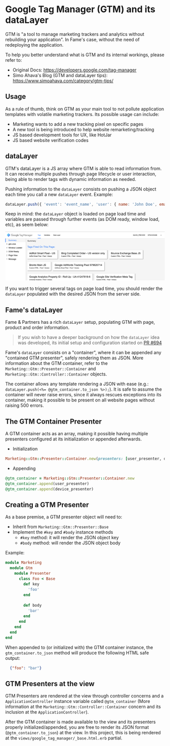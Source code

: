 # Google Tag Manager (GTM) and its dataLayer

GTM is "a tool to manage marketing trackers and analytics without rebuilding your application".
In Fame's case, without the need of redeploying the application.

To help you better understand what is GTM and its internal workings, please refer to:

- Original Docs: https://developers.google.com/tag-manager
- Simo Ahava's Blog (GTM and dataLayer tips): https://www.simoahava.com/category/gtm-tips/

## Usage

As a rule of thumb, think on GTM as your main tool to not pollute application templates with volatile marketing trackers.
Its possible usage can include:

- Marketing wants to add a new tracking pixel on specific pages
- A new tool is being introduced to help website remarketing/tracking
- JS based development tools for UX, like HotJar
- JS based website verification codes

## dataLayer

GTM's dataLayer is a JS array where GTM is able to read information from.
It can receive multiple pushes through page lifecycle or user interaction, being able to render tags with dynamic information as needed.

Pushing information to the `dataLayer` consists on pushing a JSON object each time you call a new `dataLayer` event. Example:

```js
dataLayer.push({ 'event': 'event_name', 'user': { name: 'John Doe', email: 'john@doe.com' } });
```

Keep in mind: the `dataLayer` object is loaded on page load time and variables are passed through further events (as DOM ready, window load, etc), as seem below:

![GTM Debug](gtm-debug.png)

If you want to trigger several tags on page load time, you should render the `dataLayer` populated with the desired JSON from the server side.

## Fame's dataLayer

Fame & Partners has a rich `dataLayer` setup, populating GTM with page, product and order information.

> If you wish to have a deeper background on how the `dataLayer` idea was developed,
> its initial setup and configuration started on [PR #694](https://github.com/fameandpartners/website/pull/694)

Fame's `dataLayer` consists on a "container", where it can be appended any "contained GTM presenter", safely rendering them as JSON.
More information about the GTM container, refer to the `Marketing::Gtm::Presenter::Container` and `Marketing::Gtm::Controller::Container` objects.

The container allows any template rendering a JSON with ease (e.g.: `dataLayer.push(<%= @gtm_container.to_json %>);`).
It is safe to assume the container will never raise errors, since it always rescues exceptions into its container, making it possible to be present
on all website pages without raising 500 errors.

## The GTM Container Presenter

A GTM container acts as an array, making it possible having multiple presenters configured at its initialization or appended afterwards.

- Initialization

```ruby
Marketing::Gtm::Presenter::Container.new(presenters: [user_presenter, device_presenter])
```

- Appending

```ruby
@gtm_container = Marketing::Gtm::Presenter::Container.new
@gtm_container.append(user_presenter)
@gtm_container.append(device_presenter)
```

## Creating a GTM Presenter

As a base premise, a GTM presenter object will need to:

- Inherit from `Marketing::Gtm::Presenter::Base`
- Implement the `#key` and `#body` instance methods
    - `#key` method: it will render the JSON object key
    - `#body` method: will render the JSON object body

Example:

```ruby
module Marketing
  module Gtm
    module Presenter
      class Foo < Base
        def key
          'foo'
        end

        def body
          'bar'
        end
      end
    end
  end
end
```

When appended to (or initialized with) the GTM container instance, the `gtm_container.to_json` method will produce the following HTML safe output:

```json
  {"foo": "bar"}
```

## GTM Presenters at the view

GTM Presenters are rendered at the view through controller concerns and a `ApplicationController` instance variable called `@gtm_container`
(More information at the `Marketing::Gtm::Controller::Container` concern and its inclusion at the `ApplicationController`).

After the GTM container is made available to the view and its presenters properly initialized/appended, you are free to render
its JSON format (`@gtm_container.to_json`) at the view. In this project, this is being rendered at the `views/google_tag_manager/_base.html.erb` partial.
